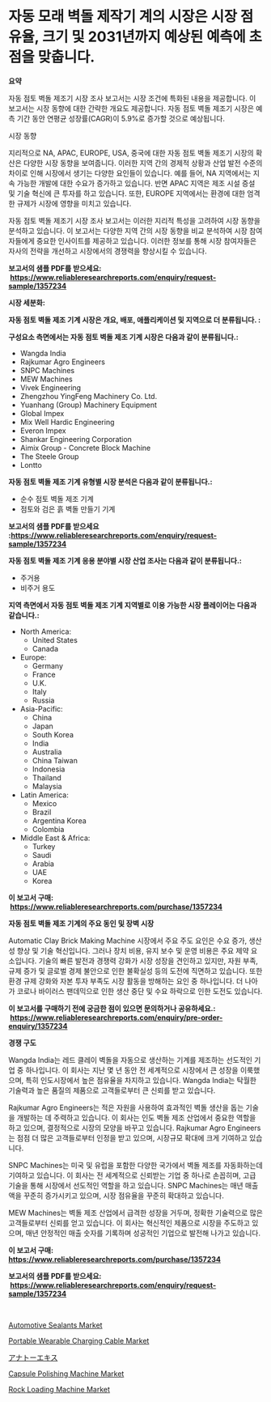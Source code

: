<p><h1>자동 모래 벽돌 제작기 계의 시장은 시장 점유율, 크기 및 2031년까지 예상된 예측에 초점을 맞춥니다.</h1></p><p><strong>요약</strong></p>
<p><p>자동 점토 벽돌 제조기 시장 조사 보고서는 시장 조건에 특화된 내용을 제공합니다. 이 보고서는 시장 동향에 대한 간략한 개요도 제공합니다. 자동 점토 벽돌 제조기 시장은 예측 기간 동안 연평균 성장률(CAGR)이 5.9%로 증가할 것으로 예상됩니다.</p><p>시장 동향</p><p>지리적으로 NA, APAC, EUROPE, USA, 중국에 대한 자동 점토 벽돌 제조기 시장의 확산은 다양한 시장 동향을 보여줍니다. 이러한 지역 간의 경제적 상황과 산업 발전 수준의 차이로 인해 시장에서 생기는 다양한 요인들이 있습니다. 예를 들어, NA 지역에서는 지속 가능한 개발에 대한 수요가 증가하고 있습니다. 반면 APAC 지역은 제조 시설 증설 및 기술 혁신에 큰 투자를 하고 있습니다. 또한, EUROPE 지역에서는 환경에 대한 엄격한 규제가 시장에 영향을 미치고 있습니다.</p><p>자동 점토 벽돌 제조기 시장 조사 보고서는 이러한 지리적 특성을 고려하여 시장 동향을 분석하고 있습니다. 이 보고서는 다양한 지역 간의 시장 동향을 비교 분석하여 시장 참여자들에게 중요한 인사이트를 제공하고 있습니다. 이러한 정보를 통해 시장 참여자들은 자사의 전략을 개선하고 시장에서의 경쟁력을 향상시킬 수 있습니다.</p></p>
<p><strong>보고서의 샘플 PDF를 받으세요: &nbsp;<a href="https://www.reliableresearchreports.com/enquiry/request-sample/1357234">https://www.reliableresearchreports.com/enquiry/request-sample/1357234</a></strong></p>
<p><strong>시장 세분화:</strong></p>
<p><strong> 자동 점토 벽돌 제조 기계 시장은 개요, 배포, 애플리케이션 및 지역으로 더 분류됩니다. :</strong></p>
<p><strong>구성요소 측면에서는 자동 점토 벽돌 제조 기계 시장은 다음과 같이 분류됩니다.:</strong></p>
<p><ul><li>Wangda India</li><li>Rajkumar Agro Engineers</li><li>SNPC Machines</li><li>MEW Machines</li><li>Vivek Engineering</li><li>Zhengzhou YingFeng Machinery Co. Ltd.</li><li>Yuanhang (Group) Machinery Equipment</li><li>Global Impex</li><li>Mix Well Hardic Engineering</li><li>Everon Impex</li><li>Shankar Engineering Corporation</li><li>Aimix Group - Concrete Block Machine</li><li>The Steele Group</li><li>Lontto</li></ul></p>
<p><strong> 자동 점토 벽돌 제조 기계 유형별 시장 분석은 다음과 같이 분류됩니다.:</strong></p>
<p><ul><li>순수 점토 벽돌 제조 기계</li><li>점토와 검은 흙 벽돌 만들기 기계</li></ul></p>
<p><strong>보고서의 샘플 PDF를 받으세요 :<a href="https://www.reliableresearchreports.com/enquiry/request-sample/1357234">https://www.reliableresearchreports.com/enquiry/request-sample/1357234</a></strong></p>
<p><strong> 자동 점토 벽돌 제조 기계 응용 분야별 시장 산업 조사는 다음과 같이 분류됩니다.:</strong></p>
<p><ul><li>주거용</li><li>비주거 용도</li></ul></p>
<p><strong>지역 측면에서 자동 점토 벽돌 제조 기계 지역별로 이용 가능한 시장 플레이어는 다음과 같습니다.:</strong></p>
<p><ul>
    <li>
        North America:
        <ul>
            <li>United States</li>
            <li>Canada</li>
        </ul>
    </li>
    <li>
        Europe:
        <ul>
            <li>Germany</li>
            <li>France</li>
            <li>U.K.</li>
            <li>Italy</li>
            <li>Russia</li>
        </ul>
    </li>
    <li>
        Asia-Pacific:
        <ul>
            <li>China</li>
            <li>Japan</li>
            <li>South Korea</li>
            <li>India</li>
            <li>Australia</li>
            <li>China Taiwan</li>
            <li>Indonesia</li>
            <li>Thailand</li>
            <li>Malaysia</li>
        </ul>
    </li>
    <li>
        Latin America:
        <ul>
            <li>Mexico</li>
            <li>Brazil</li>
            <li>Argentina Korea</li>
            <li>Colombia</li>
        </ul>
    </li>
    <li>
        Middle East & Africa:
        <ul>
            <li>Turkey</li>
            <li>Saudi</li>
            <li>Arabia</li>
            <li>UAE</li>
            <li>Korea</li>
        </ul>
    </li>
    </ul></p>
<p><strong>이 보고서 구매: &nbsp;<a href="https://www.reliableresearchreports.com/purchase/1357234">https://www.reliableresearchreports.com/purchase/1357234</a></strong></p>
<p><strong>자동 점토 벽돌 제조 기계의 주요 동인 및 장벽 시장</strong></p>
<p><p>Automatic Clay Brick Making Machine 시장에서 주요 주도 요인은 수요 증가, 생산성 향상 및 기술 혁신입니다. 그러나 장치 비용, 유지 보수 및 운영 비용은 주요 제약 요소입니다. 기술의 빠른 발전과 경쟁력 강화가 시장 성장을 견인하고 있지만, 자원 부족, 규제 증가 및 글로벌 경제 불안으로 인한 불확실성 등의 도전에 직면하고 있습니다. 또한 환경 규제 강화와 자본 투자 부족도 시장 활동을 방해하는 요인 중 하나입니다. 더 나아가 코로나 바이러스 팬데믹으로 인한 생산 중단 및 수요 하락으로 인한 도전도 있습니다.</p></p>
<p><strong>이 보고서를 구매하기 전에 궁금한 점이 있으면 문의하거나 공유하세요.: &nbsp;<a href="https://www.reliableresearchreports.com/enquiry/pre-order-enquiry/1357234">https://www.reliableresearchreports.com/enquiry/pre-order-enquiry/1357234</a></strong></p>
<p><strong>경쟁 구도</strong></p>
<p><p>Wangda India는 레드 클레이 벽돌을 자동으로 생산하는 기계를 제조하는 선도적인 기업 중 하나입니다. 이 회사는 지난 몇 년 동안 전 세계적으로 시장에서 큰 성장을 이룩했으며, 특히 인도시장에서 높은 점유율을 차지하고 있습니다. Wangda India는 탁월한 기술력과 높은 품질의 제품으로 고객들로부터 큰 신뢰를 받고 있습니다.</p><p>Rajkumar Agro Engineers는 적은 자원을 사용하여 효과적인 벽돌 생산을 돕는 기술을 개발하는 데 주력하고 있습니다. 이 회사는 인도 벽돌 제조 산업에서 중요한 역할을 하고 있으며, 결정적으로 시장의 모양을 바꾸고 있습니다. Rajkumar Agro Engineers는 점점 더 많은 고객들로부터 인정을 받고 있으며, 시장규모 확대에 크게 기여하고 있습니다.</p><p>SNPC Machines는 미국 및 유럽을 포함한 다양한 국가에서 벽돌 제조를 자동화하는데 기여하고 있습니다. 이 회사는 전 세계적으로 신뢰받는 기업 중 하나로 손꼽히며, 고급 기술을 통해 시장에서 선도적인 역할을 하고 있습니다. SNPC Machines는 매년 매출액을 꾸준히 증가시키고 있으며, 시장 점유율을 꾸준히 확대하고 있습니다.</p><p>MEW Machines는 벽돌 제조 산업에서 급격한 성장을 거두며, 정확한 기술력으로 많은 고객들로부터 신뢰를 얻고 있습니다. 이 회사는 혁신적인 제품으로 시장을 주도하고 있으며, 매년 안정적인 매출 숫자를 기록하며 성공적인 기업으로 발전해 나가고 있습니다.</p></p>
<p><strong>이 보고서 구매: &nbsp; <a href="https://www.reliableresearchreports.com/purchase/1357234">https://www.reliableresearchreports.com/purchase/1357234</a></strong></p>
<p><strong>보고서의 샘플 PDF를 받으세요: &nbsp;<a href="https://www.reliableresearchreports.com/enquiry/request-sample/1357234">https://www.reliableresearchreports.com/enquiry/request-sample/1357234</a></strong><strong></strong></p>
<p>&nbsp;</p>
<p><p><a href="https://github.com/irfadac/Market-Research-Report-List-2/blob/main/automotive-sealants-market.md">Automotive Sealants Market</a></p><p><a href="https://view.publitas.com/reportprime-1/portable-wearable-charging-cable-market-furnish-information-about-market-size-market-share-market-dynamics-and-projections-spanning-from-2024-to-2031/">Portable Wearable Charging Cable Market</a></p><p><a href="https://github.com/ycmtqqhvk3273/Market-Research-Report-List-1/blob/main/5877015193937.md">アナトーエキス</a></p><p><a href="https://issuu.com/reportprime-2/docs/capsule-polishing-machine-market-size-2030.pptx">Capsule Polishing Machine Market</a></p><p><a href="https://issuu.com/reportprime-2/docs/rock-loading-machine-market-size-2030.pptx">Rock Loading Machine Market</a></p></p>